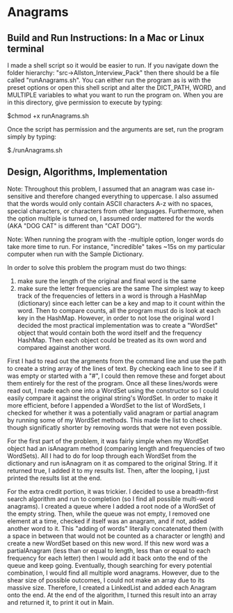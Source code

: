 # Anagrams
## Build and Run Instructions: In a Mac or Linux terminal

I made a shell script so it would be easier to run. If you navigate down the 
folder hierarchy: "src->Allston_Interview_Pack" then there should be a file
called "runAnagrams.sh". You can either run the program as is with the 
preset options or open this shell script and alter the DICT_PATH, WORD, and
MULTIPLE variables to what you want to run the program on. When you are in this
directory, give permission to execute by typing:

$chmod +x runAnagrams.sh

Once the script has permission and the arguments are set, run the program
simply by typing:

$./runAnagrams.sh

## Design, Algorithms, Implementation

Note: Throughout this problem, I assumed that an anagram was case in-sensitive and 
therefore changed everything to uppercase. I also assumed that the words would
only contain ASCII characters A-z with no spaces, special characters, or 
characters from other languages. Furthermore, when the option multiple is 
turned on, I assumed order mattered for the words (AKA "DOG CAT" is different
than "CAT DOG"). 

Note: When running the program with the -multiple option, longer words do take
more time to run. For instance, "incredible" takes ~15s on my particular
computer when run with the Sample Dictionary.

In order to solve this problem the program must do two things:
1. make sure the length of the original and final word is the same
2. make sure the letter frequencies are the same
The simplest way to keep track of the frequencies of letters in a word is
through a HashMap (dictionary) since each letter can be a key and map to 
it count within the word. Then to compare counts, all the program must do is
look at each key in the HashMap. However, in order to not lose the original word
I decided the most practical implementation was to create a "WordSet" object 
that would contain both the word itself and the frequency HashMap. Then each
object could be treated as its own word and compared against another word. 

First I had to read out the argments from the command line and use the path 
to create a string array of the lines of text. By checking each line to see 
if it was empty or started with a "#", I could then remove these and forget 
about them entirely for the rest of the program. Once all these lines/words
were read out, I made each one into a WordSet using the constructor so I 
could easily compare it against the original string's WordSet. In order
to make it more efficient, before I appended a WordSet to the list of
WordSets, I checked for whether it was a potentially valid anagram or partial
anagram by running some of my WordSet methods. This made the list to check
though significatly shorter by removing words that were not even possible.

For the first part of the problem, it was fairly simple when my WordSet 
object had an isAnagram method (comparing length and frequencies of 
two WordSets). All I had to do for loop through each WordSet from the dictionary
and run isAnagram on it as compared to the original String. If it returned 
true, I added it to my results list. Then, after the looping, I just printed
the results list at the end.

For the extra credit portion, it was trickier. I decided to use a breadth-first
search algorithm and run to completion (so I find all possible multi-word 
anagrams). I created a queue where I added a root node of a WordSet of the
empty string. Then, while the queue was not empty, I removed one element at a 
time, checked if itself was an anagram, and if not, added another word to it. 
This "adding of words" literally concatenated them (with a space in between
that would not be counted as a character or length) and create a new WordSet
based on this new word. If this new word was a partialAnagram (less than 
or equal to length, less than or equal to each frequency for each letter) then 
I would add it back onto the end of the queue and keep going. Eventually, though
searching for every potential combination, I would find all multiple word
anagrams. However, due to the shear size of possible outcomes, I could not make
an array due to its massive size. Therefore, I created a LinkedList and
added each Anagram onto the end. At the end of the algorithm, I turned this 
result into an array and returned it, to print it out in Main. 

